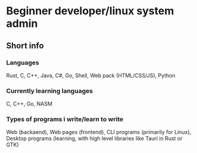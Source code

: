 # Beginner developer/linux system admin
## Short info
### Languages
Rust, C, C++, Java, C#, Go, Shell, Web pack (HTML/CSS/JS), Python
### Currently learning languages
C, C++, Go, NASM
### Types of programs i write/learn to write
Web (backaend), Web pages (frontend), CLI programs (primarily for Linux), Desktop programs (learning, with high level libraries like Tauri in Rust or GTK)


